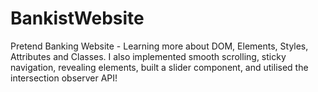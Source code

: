 # BankistWebsite
Pretend Banking Website - Learning more about DOM, Elements, Styles, Attributes and Classes. I also implemented smooth scrolling, sticky navigation, revealing elements, built a slider component, and utilised the intersection observer API! 
